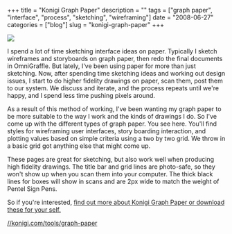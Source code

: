 +++
title = "Konigi Graph Paper"
description = ""
tags = ["graph paper", "interface", "process", "sketching", "wireframing"]
date = "2008-06-27"
categories = ["blog"]
slug = "konigi-graph-paper"
+++



  <div class="notebook-screenshot"><a href="../tools/graph-paper.html"><img src="/media/notebook/konigi-graphpaper-contact-sheet.jpg" class="notebook-image" /></a></div><p>I spend a lot of time sketching interface ideas on paper. Typically I sketch wireframes and storyboards on graph paper, then redo the final documents in OmniGraffle. But lately, I've been using paper for more than just sketching. Now, after spending time sketching ideas and working out design issues, I start to do higher fidelity drawings on paper, scan them, post them to our system. We discuss and iterate, and the process repeats until we're happy, and I spend less time pushing pixels around.</p>
<p>As a result of this method of working, I've been wanting my graph paper to be more suitable to the way I work and the kinds of drawings I do. So I've come up with the different types of graph paper. You see here. You'll find styles for wireframing user interfaces, story boarding interaction, and plotting values based on simple criteria using a two by two grid. We throw in a basic grid got anything else that might come up.</p>
<p>These pages are great for sketching, but also work well when producing high fidelity drawings. The title bar and grid lines are photo-safe, so they won't show up when you scan them into your computer. The thick black lines for boxes will show in scans and are 2px wide to match the weight of Pentel Sign Pens.</p>
<p>So if you're interested, <a href="../tools/graph-paper.html">find out more about Konigi Graph Paper or download these for your self.</a></p>
    
  <a href="../tools/graph-paper.html">//konigi.com/tools/graph-paper</a>
